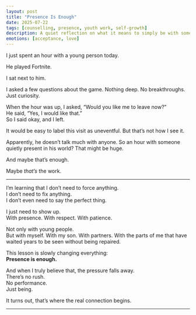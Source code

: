 ```yaml
---
layout: post
title: "Presence Is Enough"
date: 2025-07-22
tags: [counselling, presence, youth work, self-growth]
description: A quiet reflection on what it means to simply be with someone—without fixing, forcing, or rushing. Sometimes, just being there is the work.
emotions: [acceptance, love]
---
```


I just spent an hour with a young person today.

He played Fortnite.

I sat next to him.

I asked a few questions about the game. Nothing deep. No breakthroughs. Just curiosity.

When the hour was up, I asked, “Would you like me to leave now?”  
He said, “Yes, I would like that.”  
So I said okay, and I left.

It would be easy to label this visit as uneventful. But that’s not how I see it.

Apparently, he doesn’t talk much with anyone. So an hour with someone quietly present in his world? That might be huge.

And maybe that’s enough.

Maybe *that’s* the work.

---

I’m learning that I don’t need to force anything.  
I don’t need to fix anything.  
I don’t even need to say the perfect thing.

I just need to show up.  
With presence. With respect. With patience.

Not only with young people.  
But with myself. With my son. With partners. With the parts of me that have waited years to be seen without being repaired.

This lesson is slowly changing everything:  
**Presence is enough.**

And when I truly believe that, the pressure falls away.  
There’s no rush.  
No performance.  
Just being.

It turns out, that’s where the real connection begins.


---